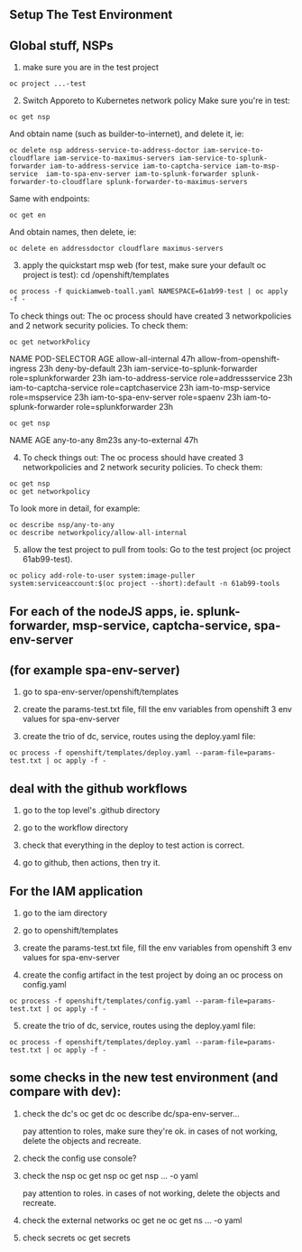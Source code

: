 
## Setup The Test Environment

## Global stuff, NSPs

1. make sure you are in the test project
```console
oc project ...-test
```

2. Switch Apporeto to Kubernetes network policy
Make sure you're in test:
```console
oc get nsp
```

And obtain name (such as builder-to-internet), and delete it, ie:
```console
oc delete nsp address-service-to-address-doctor iam-service-to-cloudflare iam-service-to-maximus-servers iam-service-to-splunk-forwarder iam-to-address-service iam-to-captcha-service iam-to-msp-service  iam-to-spa-env-server iam-to-splunk-forwarder splunk-forwarder-to-cloudflare splunk-forwarder-to-maximus-servers
```

Same with endpoints:
```console
oc get en
```

And obtain names, then delete, ie:
```console
oc delete en addressdoctor cloudflare maximus-servers
```

3. apply the quickstart msp web (for test, make sure your default oc project is test):
cd /openshift/templates
```console
oc process -f quickiamweb-toall.yaml NAMESPACE=61ab99-test | oc apply -f -
```

To check things out:
The oc process should have created 3 networkpolicies and 2 network security policies. To check them:
```
oc get networkPolicy
```

NAME                              POD-SELECTOR           AGE
allow-all-internal                <none>                 47h
allow-from-openshift-ingress      <none>                 23h
deny-by-default                   <none>                 23h
iam-service-to-splunk-forwarder   role=splunkforwarder   23h
iam-to-address-service            role=addressservice    23h
iam-to-captcha-service            role=captchaservice    23h
iam-to-msp-service                role=mspservice        23h
iam-to-spa-env-server             role=spaenv            23h
iam-to-splunk-forwarder           role=splunkforwarder   23h

```
oc get nsp
```
NAME              AGE
any-to-any        8m23s
any-to-external   47h

4. To check things out:
The oc process should have created 3 networkpolicies and 2 network security policies.  To check them:
```
oc get nsp
oc get networkpolicy
```

To look more in detail, for example:
```
oc describe nsp/any-to-any
oc describe networkpolicy/allow-all-internal
```

5. allow the test project to pull from tools:
   Go to the test project (oc project 61ab99-test).
```console
oc policy add-role-to-user system:image-puller system:serviceaccount:$(oc project --short):default -n 61ab99-tools
```

## For each of the nodeJS apps, ie. splunk-forwarder, msp-service, captcha-service, spa-env-server
## (for example spa-env-server)

1. go to spa-env-server/openshift/templates

2. create the params-test.txt file, fill the env variables from openshift 3 env values for spa-env-server

3. create the trio of dc, service, routes using the deploy.yaml file:
```console
oc process -f openshift/templates/deploy.yaml --param-file=params-test.txt | oc apply -f -
```

## deal with the github workflows

1. go to the top level's .github directory

2. go to the workflow directory

3. check that everything in the deploy to test action is correct.

4. go to github, then actions, then try it.


## For the IAM application

1. go to the iam directory

2. go to openshift/templates

3. create the params-test.txt file, fill the env variables from openshift 3 env values for spa-env-server

4. create the config artifact in the test project by doing an oc process on config.yaml
```console
oc process -f openshift/templates/config.yaml --param-file=params-test.txt | oc apply -f -
```
5. create the trio of dc, service, routes using the deploy.yaml file:
```console
oc process -f openshift/templates/deploy.yaml --param-file=params-test.txt | oc apply -f -
```

## some checks in the new test environment (and compare with dev):

1. check the dc's
   oc get dc
   oc describe dc/spa-env-server...

   pay attention to roles, make sure they're ok.
   in cases of not working, delete the objects and recreate.

2. check the config
   use console?

3. check the nsp
   oc get nsp
   oc get nsp ... -o yaml

   pay attention to roles.
   in cases of not working, delete the objects and recreate.

4. check the external networks
   oc get ne
   oc get ns ... -o yaml

5. check secrets
   oc get secrets


